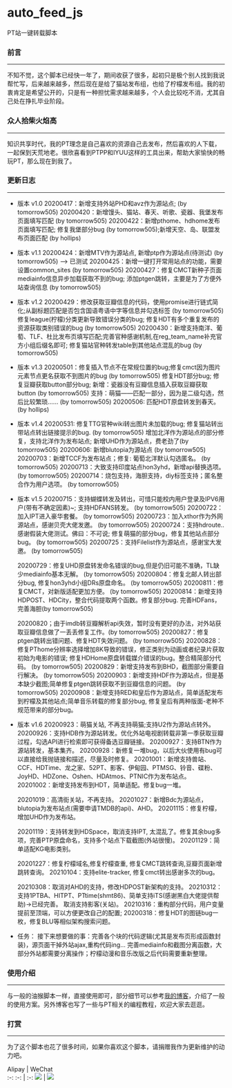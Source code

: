 # auto_feed_js
PT站一键转载脚本

### 前言

----

不知不觉，这个脚本已经快一年了，期间收获了很多，起初只是极个别人找到我说帮忙写，后来越来越多，然后现在是给了猫站发布组，也给了柠檬发布组。我的初衷肯定是希望公开的，只是有一种担忧需求越来越多，个人会比较吃不消，尤其自己处在挣扎毕业阶段。

### 众人拾柴火焰高

----

知识共享时代，我的PT理念是自己喜欢的资源自己去发布，然后喜欢的人下载，一起保到天荒地老。很欣喜看到PTPP和IYUU这样的工具出来，帮助大家愉快的畅玩PT，那么现在到我了。

### 更新日志

----


+ 版本 v1.0
    20200417：新增支持外站PHD和avz作为源站点; (by tomorrow505)
    20200420：新增馒头、猫站、春天、听歌、瓷器、我堡发布页面填写匹配 (by tomorrow505)
    20200422：新增pthome、hdhome发布页面填写匹配; 修复我堡部分bug (by tomorrow505);新增天空、岛、联盟发布页面匹配 (by hollips)

    
    
+ 版本 v1.1
    20200424：新增MTV作为源站点, 新增ptp作为源站点(待测试) (by tomorrow505) ——> 已测试
    20200425：新增一键打开常用站点的功能，需要设置common_sites (by tomorrow505)
    20200427：修复CMCT新种子页面mediainfo信息异步加载获取不到的bug; 添加ptgen跳转，主要是为了方便外站查询信息 (by tomorrow505)
    
+ 版本 v1.2
20200429：修改获取豆瓣信息的代码，使用promise进行链式简化;从副标题匹配是否包含国语粤语中字等信息并勾选标签 (by tomorrow505)
修复league(柠檬)分类更新导致错误分类的bug; 修复HDT有多个重复发布的资源获取类别错误的bug (by tomorrow505)
20200430：新增支持南洋、葡萄、TLF、杜比发布页填写匹配;完善官种感谢机制,在reg_team_name补充官方小组后缀名即可; 
修复猫站官种转发table到其他站点混乱的bug (by tomorrow505)

  

+ 版本 v1.3
20200501：修复插入节点不在常规位置的bug;修复cmct因为图片元素节点更名获取不到图片的bug (by tomorrow505)
修复HDT部分bug; 修复豆瓣获取button部分bug; 新增：瓷器没有豆瓣信息插入获取豆瓣获取button (by tomorrow505)
支持：萌猫——匹配一部分，因为是二级勾选，然后比较繁琐…… (by tomorrow505)
20200506: 匹配HDT原盘转发到春天。 (by hollips)
  
+ 版本 v1.4
20200531: 修复TTG官种wiki转出图片未加载的bug; 修复猫站转出带站点转出链接提示的bug. (by tomorrow505)
增加北洋作为源站点的部分修复，支持北洋作为发布站点; 新增UHD作为源站点，费老劲了(by tomorrow505)
20200606: 新增blutopia为源站点 (by tomorrow505)
20200703：新增TCCF为发布站点；修复: 葡萄北洋默认勾选匿名。  (by tomorrow505)
20200713：大致支持印度站点hon3yhd，新增api替换选项。  (by tomorrow505)
20200714：烧包支持，海胆支持，diy标签支持；匿名整合作为用户选项。  (by tomorrow505)
  
+ 版本 v1.5
  20200715：支持蝴蝶转发及转出，可惜只能校内用户登录及IPV6用户(带有不确定因素)~; 支持HDFANS转发。 (by tomorrow505)
  20200722：加入IPT进入豪华套餐。  (by tomorrow505)
  20200723：加入xthor作为外网源站点，感谢贝壳大佬发邀。 (by tomorrow505)
  20200724：支持hdroute..感谢假装大佬测试。佛曰：不可说; 修复萌猫的部分bug，修复其他站点部分bug。 (by tomorrow505)
  20200725：支持Filelist作为源站点，感谢宝大发邀。 (by tomorrow505)

  20200729：修复UHD原盘转发命名错误的bug,但是仍旧可能不准确，TL缺少mediainfo基本无解。 (by tomorrow505)
  20200804：修复北邮人转出部分bug, 修复hon3yhd小组DRs原盘命名。 (by tomorrow505)
  20200811：修复CMCT，对新版适配更加方便。 (by tomorrow505)
  20200814：新增支持HDPOST、HDCity，整合代码提取两个函数。修复部分bug. 完善HDFans，完善海胆(by tomorrow505)

  20200820；由于imdb转豆瓣解析api失效，暂时没有更好的办法，对外站获取豆瓣信息做了一丢丢修复工作。(by tomorrow505)
  20200827：修复ptgen跳转出错问题、修复HDT失效问题。 (by tomorrow505)
  20200828：修复PThome分辨率选择增加8K导致的错误，修正类别为动画或者纪录片获取初始为电影的错误; 修复HDHome原盘转载媒介错误的bug。整合精简部分代码。 (by tomorrow505)
  20200829：新增支持发布到BHD，截图部分需要自行解决。 (by tomorrow505)
  20200903：新增支持HDF作为源站点，但是基本缺少截图;简单修复ptgen跳转获取不到豆瓣信息的问题。 (by tomorrow505)
  20200908：新增支持RED和皇后作为源站点，简单适配发布到柠檬及其他站点;简单音乐转载的修复部分bug, 修复皇后有两种版面-老种不规范带来的部分bug。

+ 版本 v1.6
20200923：萌猫关站, 不再支持萌猫;支持U2作为源站点转外。
20200926：支持HDB作为源站转发。优化外站电视剧转载非第一季获取豆瓣过程，勾选API进行检索即可获得备选豆瓣链接。
20200927：支持BTN作为源站转发，基本集齐。
20200928：新修复一堆bug，以后大伙使用有bug可以直接给我抛链接和描述，尽量及时修复。
20201001：新增支持兽站、CCF、HDTime、龙之家、52PT、影客、伊甸园、PTMSG、铃音、碟粉、JoyHD、HDZone、Oshen、HDAtmos、PTNIC作为发布站点。
20201002：新增支持发布到HDT，简单适配。修复bug一堆。
      
  
  20201019：高清街关站，不再支持。
  20201027：新增Bdc为源站点，blutopia为发布站点(需要申请TMDB的api)、AHD。
  20201115：修复柠檬，增加UHD作为发布站。
  
  20201119：支持转发到HDSpace，取消支持IPT, 太混乱了。修复其余bug多项，完善PTP原盘命名，支持多个站点下载截图(外站很慢)。
  20201129：简单适配KG电影类别。
  
  20201227：修复柠檬域名,修复柠檬查重, 修复CMCT跳转查询,豆瓣页面新增跳转查询。
  20210104：支持elite-tracker, 修复cmct转出感谢多次的bug。
  
  20210308：取消对AHD的支持，修改HDPOST新架构的支持。
  20210312：支持1PTBA、HITPT、PTtime(shmt86)、简单支持iTS(感谢黑白大佬提供帮助)->已经完善。 取消支持影客(关站)。
  20210316：重构部分代码，用户变量提前至顶端，可以方便更改自己的配置; 
  20200318：修复HDT的图链bug一枚，修复BLU等相似架构搜索问题。
  
+ 任务：
  接下来想要做的事：完善各个块的代码逻辑(尤其是发布页形成函数封装)，源页面干掉外站ajax,重构代码ing...
  完善mediainfo和截图分离函数，大部分外站都需要分离操作；柠檬动漫和音乐改版之后代码需要重新整理。

### 使用介绍

----

与一般的油猴脚本一样，直接使用即可，部分细节可以参考[我的博客](http://tomorrow505.xyz/PT%E5%8F%91%E5%B8%83%E4%B9%8B%E4%B8%80%E9%94%AE%E8%BD%AC%E8%BD%BD%E8%84%9A%E6%9C%AC%E4%BD%BF%E7%94%A8%E6%8C%87%E5%8D%97/)，介绍了一般的使用方案。另外博客也写了一些与PT相关的编程教程，欢迎大家去逛逛。

### 打赏

----

为了这个脚本也花了很多时间，如果你喜欢这个脚本，请捐赠我作为更新维护的动力吧。

 Alipay                                      | WeChat                             
 :-: :-: | :-:
 ![](http://tomorrow505.xyz/img/ali_pay.png) | ![](http://tomorrow505.xyz/img/wechat_pay.png) 

